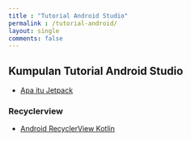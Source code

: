 ```yaml
---
title : "Tutorial Android Studio"
permalink : /tutorial-android/
layout: single
comments: false
---
```


## Kumpulan Tutorial Android Studio

- [Apa itu Jetpack](https://pratamawijaya.com/programming/apa-itu-android-jetpack/)

### Recyclerview
- [Android RecyclerView Kotlin](https://pratamawijaya.com/programming/android-recyclerview-kotlin/)